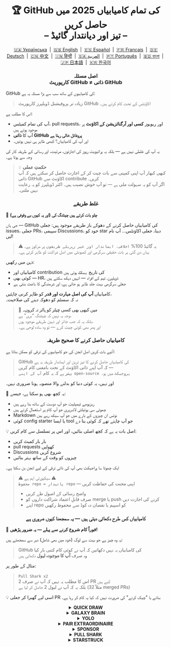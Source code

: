 <h1 align="center">
   🏆 GitHub کی تمام کامیابیاں 2025 میں حاصل کریں<br/>
   – تیز اور دیانتدار گائیڈ –
</h1>

<div align="center">
  <a href="locale/README_UA.md">🇺🇦 Українська</a> &nbsp;|&nbsp;
  <a href="../README.md">🇬🇧 English</a> &nbsp;|&nbsp;
  <a href="locale/README_ES.md">🇪🇸 Español</a> &nbsp;|&nbsp;
  <a href="locale/README_FR.md">🇫🇷 Français</a> &nbsp;|&nbsp;
  <a href="locale/README_DE.md">🇩🇪 Deutsch</a> &nbsp;|&nbsp;
  <a href="locale/README_ZH.md">🇨🇳 中文</a> &nbsp;|&nbsp;
  <a href="locale/README_HI.md">🇮🇳 हिन्दी</a> &nbsp;|&nbsp;
  <a href="locale/README_AR.md">🇸🇦 العربية</a> &nbsp;|&nbsp;
  <a href="locale/README_PT.md">🇵🇹 Português</a> &nbsp;|&nbsp;
  <a href="locale/README_BN.md">🇧🇩 বাংলা</a> &nbsp;|&nbsp;
  <a href="locale/README_JA.md">🇯🇵 日本語</a> &nbsp;|&nbsp;
  <a href="locale/README_KO.md">🇰🇷 한국어</a>
</div>

<h3 align="center">
   اصل مسئلہ<br/>
   کارپوریٹ GitHub ≠ ذاتی GitHub
</h3>

GitHub کی کامیابیوں کے ساتھ سب سے بڑا مسئلہ یہ ہے:

> زیادہ تر پروفیشنل ڈویلپرز کارپوریٹ GitHub اکاؤنٹس کے تحت کام کرتے ہیں۔

اس کا مطلب ہے:
- آپ کی تمام کمیٹس، pull requests، اور ریویوز **کسی اور آرگنائزیشن کے اکاؤنٹ** پر موجود ہوتے ہیں
- آپ کا **ذاتی GitHub پروفائل خالی رہتا ہے**
- اور آپ کی کامیابیاں؟ کبھی ظاہر ہی نہیں ہوتیں۔

یہ آپ کی غلطی نہیں ہے — بلکہ یہ پرائیویٹ رپوز کی اجازتوں، مرئیت، اور رسائی کے طریقہ کار کی وجہ سے ہوتا ہے۔

> 💡 **حکمتِ عملی**  
> کبھی کبھار آپ اپنی کمپنی سے بات چیت کر کے اجازت حاصل کر سکتے ہیں کہ آپ ذاتی GitHub اکاؤنٹ سے contribute کریں۔  
> اگر آپ کو یہ سہولت ملی ہے — تو آپ خوش نصیب ہیں۔ اکثر ڈویلپرز کو یہ رعایت نہیں ملتی۔

<h3 align="center">غلط طریقے</h3>

🚫 <b>چلو بات کرتے ہیں چیٹنگ کی (اور یہ کیوں بے وقوفی ہے)</b>

جی ہاں — GitHub کی کامیابیاں حاصل کرنے کے دھوکے باز طریقے موجود ہیں: جعلی issues، جعلی PRs، سپیمی Discussions، خود کو star دینا، جعلی اکاؤنٹس… آپ نام لیں!

> ⚠️ یہ گائیڈ 100% <code>اخلاقی، ایماندار اور غیر زہریلے طریقوں</code> پر مرکوز ہے۔  
> یہاں دی گئی ہر بات حقیقی سرگرمی اور کمیونٹی میں اصل شراکت کو ظاہر کرتی ہے۔

ذہن میں رکھیں:
- کامیابیاں اور contribution کی تاریخ <code>پبلک</code> ہوتی ہیں
- کوئی بھی — HR، ڈویلپرز، ٹیم کے افراد — انہیں دیکھ سکتے ہیں
- جعلی سرگرمی بہت جلد ظاہر ہو جاتی ہے، اور شرمندگی کا باعث بنتی ہے

کامیابیاں <strong>آپ کی اصل مہارت اور قدر</strong> کو ظاہر کرنی چاہئیں،  
نہ کہ سسٹم کو دھوکہ دینے کی صلاحیت۔

> 💬 <strong>میں کبھی بھی کسی چیٹر کو ہائر نہ کروں۔</strong><br>
> وجہ یہ نہیں کہ چیٹنگ “بری” ہے،  
> بلکہ یہ کہ جب جائز اور ذہین طریقے موجود ہوں،  
> اور پھر بھی کوئی چیٹ کرے — تو وہ سادہ لوحی ہے۔

<h3 align="center">کامیابیاں حاصل کرنے کا صحیح طریقہ</h3>

آئیے بات کریں اصل انجن کی جو کامیابیوں کی ترقی کو ممکن بناتا ہے:

> GitHub کی کامیابیاں حاصل کرنے کا تیز ترین اور ایماندار طریقہ یہ ہے  
> کہ آپ اپنے ذاتی اکاؤنٹ کے تحت بامعنی کام کریں —  
> بہتر ہے کہ یہ کام <code>آپ کے اپنے open-source پروجیکٹ</code> میں ہو۔

اور نہیں، یہ کوئی دنیا کو بدلنے والا منصوبہ ہونا ضروری نہیں۔

🎯 یہ کچھ بھی ہو سکتا ہے، جیسے:
- ریزیومے ٹیمپلیٹ جو آپ دوست کے ساتھ بنا رہے ہیں
- چھوٹی سی یوٹیلٹی لائبریری جو آپ کام پر استعمال کرتے ہیں
- Markdown نوٹس ان چیزوں کے بارے میں جو آپ سیکھ رہے ہیں
- کوئی config starter یا ایسا tool جو آپ چاہتے تھے کہ کوئی بنا دے

💡 اصل بات یہ ہے کہ کچھ اصلی بنائیں، اور اس پر تسلسل سے کام کریں:
* بار بار کمیٹ کریں
* pull requests کھولیں
* Discussions شروع کریں
* چیزوں کو وقت کے ساتھ بہتر بنائیں

ایک چھوٹا سا پراجیکٹ بھی آپ کی ذاتی ترقی کے لیے انجن بن سکتا ہے۔

> ⚠️ سیکیورٹی اہم ہے ⚠️  
> <code>محفوظ repo = پائیدار repo</code> — اپنی محنت کی حفاظت کریں
> * واضح رسائی کے اصول طے کریں
> * صرف قابلِ اعتماد شراکت داروں کو merge یا push کرنے کی اجازت دیں
> * اپنے repo کو اسپیم یا نقصان دہ کوڈ سے محفوظ رکھیں

<h3 align="center">کامیابیاں کس طرح دکھائی دیتی ہیں — یہ سمجھنا کیوں ضروری ہے</h3>

🧠 <b>فوراً کام شروع کرنے سے پہلے — یہ ضرور پڑھیں!</b>

یہ وہ چیز ہے جو بہت سے لوگ (خود میں بھی شامل) دیر سے سمجھتے ہیں:

> GitHub کی کامیابیاں یہ نہیں دکھاتیں کہ آپ نے کوئی کام کتنی بار کیا  
> وہ صرف <strong>آپ کا موجودہ لیول</strong> دکھاتی ہیں

مثال کے طور پر:

> <code>Pull Shark x2</code>  
> اس کا مطلب یہ نہیں کہ آپ نے صرف 2 PR کیے ہیں  
> بلکہ یہ کہ آپ نے لیول 2 حاصل کر لیا ہے (مثلاً 32 merged PRs)

💡 اسی لیے گھبرا کر جعلی PR بنانے یا "چیک کرنے" کی ضرورت نہیں کہ کیا یہ کام کر رہا ہے۔

<details>
    <summary align="center"><b>QUICK DRAW</b></summary>
<blockquote>کوئی issue یا PR بنانے کے 5 منٹ کے اندر بند کریں۔</blockquote>
<div align="center">
    <img src="../badges/quick-draw.png" alt="QuickDraw" width="140">
</div>

آئیے سچ کہیں — یہ کامیابی کسی سنگِ میل سے زیادہ ایک meme لگتی ہے 😅  
یہ اتنی آسان ہے کہ شاید اس کا شمار بھی نہ ہو… لیکن خیر، پروفائل پر ایک بیج تو لگتا ہے!

<ol>
    <li>ایک pull request بنائیں</li>
    <li>فوراً بند کر دیں</li>
</ol>

<blockquote>
   <b>⚠️ جعلی PR بنانے کی ضرورت نہیں ⚠️</b><br/>
   کسی بھی اصلی PR کو کام کے دوران بند اور دوبارہ کھولنے سے یہ شمار ہو جائے گا۔
</blockquote>
</details>

<details>
    <summary align="center"><b>GALAXY BRAIN</b></summary>
<blockquote>آپ کا جواب GitHub Discussion میں "قبول شدہ" کے طور پر نشان زد کیا جائے۔</blockquote>
<div align="center">
    <img src="../badges/galaxy-brain.png" alt="Galaxy Brain">
</div>

Galaxy Brain ان لوگوں کو ملتا ہے جو Discussions میں <strong>واقعی مددگار جوابات</strong> دیتے ہیں۔  
اگر Topic Starter آپ کے جواب کو accepted کے طور پر نشان زد کرے — تو یہ بیج آپ کا ہے۔

یہ کامیابی آپ اپنے open-source رپو میں مکمل طور پر حاصل کر سکتے ہیں۔  
یہ صرف جائز ہی نہیں — بلکہ کسی بھی ٹیم کے لیے ایک <strong>بہترین مشق</strong> ہے۔

آپ سیکھیں گے کہ:
<ul>
    <li>رابطے کو منظم اور آسان بنایا جائے</li>
    <li>اہم فیصلوں کا ایک واضح ماخذ محفوظ رکھا جائے</li>
    <li>پوری ٹیم کو کلیدی مباحثوں سے باخبر رکھا جائے</li>
</ul>

🚀 ہیوستن، ہمیں مسئلہ درپیش ہے! 🚀  
حتیٰ کہ جب آپ کا جواب واقعی مسئلہ حل کرتا ہے — لوگ شاذ و نادر ہی اسے accepted کے طور پر نشان زد کرتے ہیں۔  
یاددہانی اکثر نظر انداز کر دی جاتی ہے، اور آپ کو ghost کر دیا جاتا ہے۔ افسوسناک مگر سچ۔

تو اجنبیوں پر انحصار کرنے کے بجائے، یہ کریں:
> **Galaxy Brain کو ایک قابو شدہ ماحول میں grind کریں:**
* دوستوں یا ساتھیوں کے ساتھ ٹیم بنائیں
* ان کے حقیقی سوالات کے جوابات دیں
* اگر مدد ملی ہو — ان سے کہیں کہ جواب کو accepted کریں

`🧩 حکمت عملی 1: اپنے دوست کا مسئلہ حل کریں`

<ol>
    <li>اپنے tech stack سے متعلق public رپوز تلاش کریں</li>
    <li>دیکھیں کہ Discussions فعال ہیں یا نہیں</li>
    <li>جب کوئی ساتھی سوال کرے — جواب دیں</li>
    <li>حل کرنے کے بعد، ان اقدامات پر عمل کریں:
         <ul>
            <li>اپنے دوست سے کہیں کہ وہ آپ کی فراہم کردہ تحریر کے ساتھ ایک discussion بنائے</li>
            <li>آپ وہاں جواب لکھیں</li>
            <li>اسے کہیں کہ آپ کا جواب "accepted" کے طور پر مارک کرے</li>
         </ul>
    </li>
</ol>

✅ یہ حکمت عملی ایماندار، مددگار، اور کمیونٹی کے لیے پائیدار مواد تخلیق کرنے والی ہے۔

`🛠️ حکمت عملی 2: اپنے رپو میں Discussions استعمال کریں`

اگر آپ اپنا open-source پراجیکٹ مینٹین کرتے ہیں، تو  
<code>اہم بات چیت کو GitHub Discussions پر منتقل کریں</code>۔

1. رپو settings میں Discussions کو فعال کریں
2. جب بھی کوئی فیصلہ یا فیچر پر بحث ہو — ایک public thread بنائیں
3. واضح، تعمیری جوابات شیئر کریں جو فیصلہ سازی میں مدد دیں
4. اگر کوئی اور topic starter ہے — وہ آپ کا جواب "accepted" کے طور پر نشان زد کر سکتا ہے

✅ اس حکمت عملی سے:
- فیصلوں کی شفاف تاریخ بنتی ہے
- قیادت اور initiative ظاہر ہوتا ہے
- ٹیم ہم آہنگ رہتی ہے
- اور ہاں — آپ کو بیج بھی مل جاتا ہے
</details>

<details>
    <summary align="center"><b>YOLO</b></summary>
<blockquote>بغیر جائزے کے PR کو مرج کریں۔</blockquote>
<div align="center">
    <img src="../badges/yolo.png" alt="YOLO" width="140">
</div>

یہ بیج رفتار اور اعتماد — یا لاپروائی 😅 — کی نمائندگی کرتا ہے۔  
اسے حاصل کرنے کے لیے صرف ایک بار کرنا کافی ہے۔

<ol>
    <li>اپنے پراجیکٹ میں کوئی چھوٹا، محفوظ تبدیلی کریں جیسے:</li>
    <ul>
        <li>لنٹنگ کی اصلاح</li>
        <li>ایک لائن کا فوری پیج</li>
        <li><code>README.md</code> میں مفید اضافہ</li>
        <li>ابتدائی commit (git init وغیرہ)</li>
    </ul>
    <li>PR بنائیں</li>
    <li>بغیر کسی جائزے کے خود مرج کریں</li>
</ol>

<blockquote>
⚠️ <b>خبردار: پروڈکشن میں YOLO نہ کریں</b> ⚠️<br/>
اپنے open-source پروجیکٹ کا ابتدائی commit مرج کرنا بہترین طریقہ ہے 😉
</blockquote>
</details>

<details>
    <summary align="center"><b>PAIR EXTRAORDINAIRE</b></summary>
<blockquote>ایک ایسا PR مرج کریں جس میں مشترکہ مصنف کا commit ہو۔</blockquote>
<div align="center">
    <img src="../badges/pair-extraordinaire.png" alt="Pair Extraordinaire">
</div>

مل جل کر کام کرنے سے نہ صرف کوڈ بہتر ہوتا ہے بلکہ آپ کو یہ قیمتی بیج بھی ملتا ہے۔

<ol>
    <li>ساتھی کے ساتھ کام کریں، تجاویز شئیر کریں اور ساتھ میں کوڈ لکھیں</li>
    <li>commit میں یہ لائن شامل کریں:<br/>
        <code>Co-authored-by: username &lt;user@example.com&gt;</code>
    </li>
    <li>PR بنائیں اور مرج کریں</li>
</ol>

✅ ساتھ ساتھ Pull Shark بھی حاصل کریں — جیت دو طرفہ!
</details>

<details>
    <summary align="center"><b>SPONSOR</b></summary>
<blockquote>🐺 اپنے وِچر کو ایک سکہ دو</blockquote>
<div align="center">
    <img src="../badges/sponsor.png" alt="Sponsor" width="140">
</div>

GitHub Sponsors کے ذریعے کسی open-source ڈویلپر یا پروجیکٹ کو مالی مدد فراہم کریں۔

<div align="center">
   <br/>
   یہ بیج حاصل کرنے کے لیے، کسی بھی open-source اقدام کو ڈونیٹ کریں۔<br/>
   ہو سکتا ہے یہ وہ tool ہو جو آپ روزانہ استعمال کرتے ہیں،<br/>
   یا وہ رپو جس نے کبھی آپ کا پورا ویک اینڈ بچا لیا تھا،<br/>
   یا بس کوئی ایسا ڈویلپر جس کی آپ دل سے عزت کرتے ہیں۔<br/>
   <br/>
</div>

💡 ایک چھوٹا سا عطیہ بھی بڑا فرق ڈال سکتا ہے۔  
یہ شکر گزاری، احترام، اور open-source روح کے لیے حمایت کی علامت ہے۔

> ❤️ اگر یہ گائیڈ آپ کے لیے مددگار رہا — تو بلا جھجک `اس رپو کو اسپانسر کریں`۔  
> یہ محنت کا شکریہ ادا کرنے کا بہترین طریقہ ہے۔
</details>

<details>
    <summary align="center"><b>PULL SHARK</b></summary>
<blockquote>آپ کا PR کسی اور نے merge کیا ہو۔</blockquote>
<div align="center">
    <img src="../badges/pull-shark.png" alt="Pull Shark">
</div>

شروع کرنے کا سب سے آسان طریقہ یہ ہے کہ آپ اپنے open-source پروجیکٹ پر کام کریں — جیسا کہ ہم اوپر بات کر چکے ہیں۔  
بس حقیقی، مفید PR بنائیں اور اپنے ساتھیوں سے کہیں کہ وہ اسے review اور merge کریں۔

⭐ یہ GitHub پر سب سے **skill-boosting** بیج ہے —  
یہ آپ کو صاف، testable، اور review-friendly کوڈ لکھنے کی طرف مائل کرتا ہے۔

> 💡 **حکمتِ عملی 0: چھوٹے، atomic PRs بنائیں**  
بہت سے نئے ڈویلپرز “mega-PR” کے جال میں پھنس جاتے ہیں:  
وہ سب کچھ ایک ہی بڑے PR میں ڈال دیتے ہیں۔  
لیکن اگر آپ Pull Shark حاصل کرنا چاہتے ہیں (اور ایک اچھے ڈویلپر بننا چاہتے ہیں)،  
تو آپ کو سیکھنا ہوگا کہ <code>چھوٹے، واضح، test اور review کے قابل PRs</code> کیسے لکھے جاتے ہیں۔  
یہ صرف بیج حاصل کرنے کی بات نہیں — <strong>یہی پیشہ ورانہ طریقہ ہے</strong>۔

> 🤝 **حکمتِ عملی 1: "Pair Extraordinaire" بھی ساتھ ساتھ حاصل کریں**  
> کسی ساتھی کے ساتھ مل کر کام کریں۔ کوڈ پر بات کریں، ایک دوسرے کی PRs کو review کریں۔  
> پھر <code>Co-authored-by:</code> ٹیگ استعمال کریں تاکہ مشترکہ کام کو ظاہر کیا جا سکے۔  
> یوں آپ دونوں بیک وقت دو achievements کی طرف بڑھیں گے — زبردست!

> 🎯 **حکمتِ عملی 2: YOLO دوسروں کو دیں**  
> اگر آپ نے ایک چھوٹا، محفوظ PR بنایا ہے —  
> اپنے ساتھی کو کہیں کہ وہ اسے <em>بغیر review</em> کے merge کرے تاکہ وہ YOLO حاصل کر سکے۔  
> آپ نے قدر دی، وہ achievement حاصل کرے — <code>win-win</code>!
</details>

<details>
    <summary align="center"><b>STARSTRUCK</b></summary>
<blockquote>ایسا repository بنائیں جسے بہت سے لوگ star کریں۔</blockquote>
<div align="center">
    <img src="../badges/starstruck.png" alt="Starstruck">
</div>

یہ GitHub پر سب سے مشکل اور معزز achievements میں سے ایک ہے۔  
یہ آپ کے کمیونٹی پر اثرات کو ظاہر کرتی ہے، اور کسی روزمرہ کے کام سے حاصل نہیں ہوتی۔  
بھرتی کرنے والے اور دوسرے ڈویلپرز اسے سنجیدگی سے لیتے ہیں۔

اسے حاصل کرنے کا کوئی شارٹ کٹ یا چیک لسٹ نہیں ہے —  
بس ایک حقیقی مسئلہ تلاش کریں… اور اس کا حل فراہم کریں۔

🎯 میرے خیال میں دو قابلِ عمل راستے ہیں:

<ol>
    <li><strong>ایک software product بنائیں</strong><br>
        صاف بات ہے — اس کے لیے غیر معمولی صلاحیتوں اور تجربے کی ضرورت ہے۔  
        شاید آپ کا پہلا repo اس کے لیے مناسب نہ ہو۔
    </li>
    <li><strong>ایسا repo بنائیں جو کسی resource کے ذریعے حقیقی قدر دے</strong><br>
        مثلاً: اچھی طرح لکھا ہوا گائیڈ، مفید config starter، چھوٹا CLI tool، یا curated tools کی فہرست (awesome list)
    </li>
</ol>

<blockquote><strong>⭐ "Star" کا بٹن دبا دو، بھائی! ⭐</strong><br>
یہ رپو کمیونٹی کے فائدے کے لیے بنائے گئے resource کی بہترین مثال ہے۔  
اگر یہ گائیڈ آپ کے لیے مفید رہا — تو star ضرور دیں 🫡
</blockquote>

---

### 🧠 اپنی “star کے قابل” آئیڈیا کہاں تلاش کریں؟

دکھ تلاش کریں۔ مسائل پر نظر رکھیں۔ ان جگہوں کو دیکھیں:

1. **Google autocomplete** — دیکھیں لوگ کیا تلاش کرتے ہیں:  
   `"github how to..."`, `"vite storybook setup..."` وغیرہ

2. **اپنے پسندیدہ framework کے issues & discussions**  
   اگر کوئی کچھ مانگ رہا ہے اور اسے بہت 👍 مل رہے ہیں — تو یہ ایک حقیقی ضرورت ہے

3. **مایوسی پر توجہ دیں** — جب آپ یا کوئی کہے:  
   *"یہ بہت annoying ہے!"* یا *"کاش یہ چیز موجود ہوتی..."* — یہ ایک اشارہ ہے۔

پھر آسان کام: **ایک حل فراہم کریں**  
اسے ایک صاف repo میں پیک کریں، ایک واضح README شامل کریں — اور شیئر کریں۔
</details>
